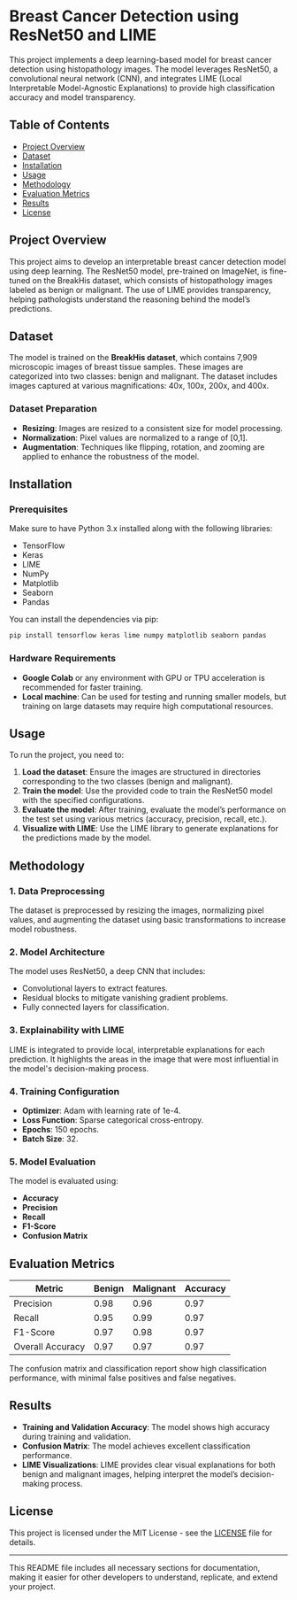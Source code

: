 # Breast Cancer Detection using ResNet50 and LIME

This project implements a deep learning-based model for breast cancer detection using histopathology images. The model leverages ResNet50, a convolutional neural network (CNN), and integrates LIME (Local Interpretable Model-Agnostic Explanations) to provide high classification accuracy and model transparency.

## Table of Contents

- [Project Overview](#project-overview)
- [Dataset](#dataset)
- [Installation](#installation)
- [Usage](#usage)
- [Methodology](#methodology)
- [Evaluation Metrics](#evaluation-metrics)
- [Results](#results)
- [License](#license)

## Project Overview

This project aims to develop an interpretable breast cancer detection model using deep learning. The ResNet50 model, pre-trained on ImageNet, is fine-tuned on the BreakHis dataset, which consists of histopathology images labeled as benign or malignant. The use of LIME provides transparency, helping pathologists understand the reasoning behind the model’s predictions.

## Dataset

The model is trained on the **BreakHis dataset**, which contains 7,909 microscopic images of breast tissue samples. These images are categorized into two classes: benign and malignant. The dataset includes images captured at various magnifications: 40x, 100x, 200x, and 400x.

### Dataset Preparation

- **Resizing**: Images are resized to a consistent size for model processing.
- **Normalization**: Pixel values are normalized to a range of [0,1].
- **Augmentation**: Techniques like flipping, rotation, and zooming are applied to enhance the robustness of the model.

## Installation

### Prerequisites

Make sure to have Python 3.x installed along with the following libraries:

- TensorFlow
- Keras
- LIME
- NumPy
- Matplotlib
- Seaborn
- Pandas

You can install the dependencies via pip:

```bash
pip install tensorflow keras lime numpy matplotlib seaborn pandas
```

### Hardware Requirements

- **Google Colab** or any environment with GPU or TPU acceleration is recommended for faster training.
- **Local machine**: Can be used for testing and running smaller models, but training on large datasets may require high computational resources.

## Usage

To run the project, you need to:

1. **Load the dataset**: Ensure the images are structured in directories corresponding to the two classes (benign and malignant).
2. **Train the model**: Use the provided code to train the ResNet50 model with the specified configurations.
3. **Evaluate the model**: After training, evaluate the model’s performance on the test set using various metrics (accuracy, precision, recall, etc.).
4. **Visualize with LIME**: Use the LIME library to generate explanations for the predictions made by the model.

## Methodology

### 1. **Data Preprocessing**

The dataset is preprocessed by resizing the images, normalizing pixel values, and augmenting the dataset using basic transformations to increase model robustness.

### 2. **Model Architecture**

The model uses ResNet50, a deep CNN that includes:
- Convolutional layers to extract features.
- Residual blocks to mitigate vanishing gradient problems.
- Fully connected layers for classification.

### 3. **Explainability with LIME**

LIME is integrated to provide local, interpretable explanations for each prediction. It highlights the areas in the image that were most influential in the model's decision-making process.

### 4. **Training Configuration**

- **Optimizer**: Adam with learning rate of 1e-4.
- **Loss Function**: Sparse categorical cross-entropy.
- **Epochs**: 150 epochs.
- **Batch Size**: 32.

### 5. **Model Evaluation**

The model is evaluated using:
- **Accuracy**
- **Precision**
- **Recall**
- **F1-Score**
- **Confusion Matrix**

## Evaluation Metrics

| Metric          | Benign    | Malignant | Accuracy |
|-----------------|----------|-----------|----------|
| Precision       | 0.98     | 0.96      | 0.97     |
| Recall          | 0.95     | 0.99      | 0.97     |
| F1-Score        | 0.97     | 0.98      | 0.97     |
| Overall Accuracy| 0.97     | 0.97      | 0.97     |

The confusion matrix and classification report show high classification performance, with minimal false positives and false negatives.

## Results

- **Training and Validation Accuracy**: The model shows high accuracy during training and validation.
- **Confusion Matrix**: The model achieves excellent classification performance.
- **LIME Visualizations**: LIME provides clear visual explanations for both benign and malignant images, helping interpret the model’s decision-making process.

## License

This project is licensed under the MIT License - see the [LICENSE](LICENSE) file for details.

---

This README file includes all necessary sections for documentation, making it easier for other developers to understand, replicate, and extend your project.
